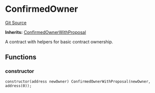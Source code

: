 # ConfirmedOwner
[Git Source](https://github.com//Team3dVidyaGames/Contracts/blob/cb1733471b1d4daa24a16e671f78159e22669528/src/contracts/flattened/flattened_ChainlinkConsumer.sol)

**Inherits:**
[ConfirmedOwnerWithProposal](/src/contracts/flattened/flattened_ChainlinkConsumer.sol/contract.ConfirmedOwnerWithProposal.md)

A contract with helpers for basic contract ownership.


## Functions
### constructor


```solidity
constructor(address newOwner) ConfirmedOwnerWithProposal(newOwner, address(0));
```

